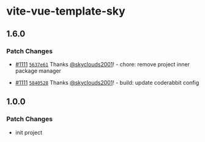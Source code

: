# vite-vue-template-sky

## 1.6.0

### Patch Changes

- [#1111](https://github.com/skyclouds2001/vite-vue-template-sky/pull/1111) [`5637e61`](https://github.com/skyclouds2001/vite-vue-template-sky/commit/5637e61d760f9d938a088b19e5a1a8ad68910683) Thanks [@skyclouds2001](https://github.com/skyclouds2001)! - chore: remove project inner package manager

- [#1111](https://github.com/skyclouds2001/vite-vue-template-sky/pull/1111) [`5840528`](https://github.com/skyclouds2001/vite-vue-template-sky/commit/58405284140a6eae577122927c9cea14b8314352) Thanks [@skyclouds2001](https://github.com/skyclouds2001)! - build: update coderabbit config

## 1.0.0

### Patch Changes

- init project
